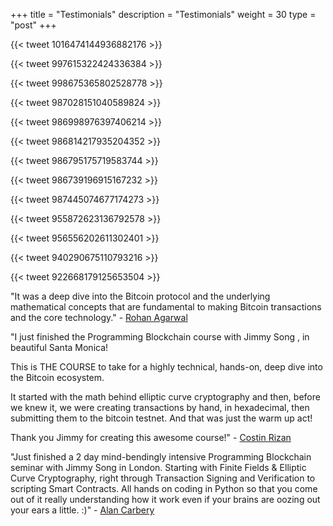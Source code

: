 +++
title = "Testimonials"
description = "Testimonials"
weight = 30
type = "post"
+++

{{< tweet 1016474144936882176 >}}

{{< tweet 997615322424336384 >}}

{{< tweet 998675365802528778 >}}

{{< tweet 987028151040589824 >}}

{{< tweet 986998976397406214 >}}

{{< tweet 986814217935204352 >}}

{{< tweet 986795175719583744 >}}

{{< tweet 986739196915167232 >}}

{{< tweet 987445074677174273 >}}

{{< tweet 955872623136792578 >}}

{{< tweet 956556202611302401 >}}

{{< tweet 940290675110793216 >}}

{{< tweet 922668179125653504 >}}

"It was a deep dive into the Bitcoin protocol and the underlying mathematical concepts that are fundamental to making Bitcoin transactions and the core technology." - [Rohan Agarwal](https://medium.com/a7v-co/my-programming-blockchain-experience-d74e7a5b4a64)

"I just finished the Programming Blockchain course with Jimmy Song , in beautiful Santa Monica! 

This is THE COURSE to take for a highly technical, hands-on, deep dive into the Bitcoin ecosystem.

It started with the math behind elliptic curve cryptography and then, before we knew it, we were creating transactions by hand, in hexadecimal, then submitting them to the bitcoin testnet. And that was just the warm up act!

Thank you Jimmy for creating this awesome course!" - [Costin Rizan](https://www.linkedin.com/feed/update/urn:li:activity:6324855226700435456/)

"Just finished a 2 day mind-bendingly intensive Programming Blockchain seminar with Jimmy Song in London.  Starting with Finite Fields & Elliptic Curve Cryptography, right through Transaction Signing and Verification to scripting Smart Contracts.  All hands on coding in Python so that you come out of it really understanding how it work even if your brains are oozing out your ears a little. :)" - [Alan Carbery](https://www.linkedin.com/feed/update/urn:li:activity:6361990277346975744)